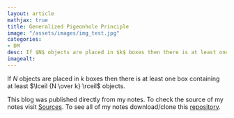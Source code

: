 ```yaml
---
layout: article
mathjax: true
title: Generalized Pigeonhole Principle
image: "/assets/images/img_test.jpg"
categories:
- DM
desc: If $N$ objects are placed in $k$ boxes then there is at least one box containing at least $\lceil {N \over k} \rceil$ objects. 
imagealt: 
---
```


If $N$ objects are placed in $k$ boxes then there is at least one box containing at least $\lceil {N \over k} \rceil$ objects.


































































































































































































































































































































































This blog was published directly from my notes.
To check the source of my notes visit [Sources](sources.html).
To see all of my notes download/clone this [repository](https://github.com/bovem/CS).